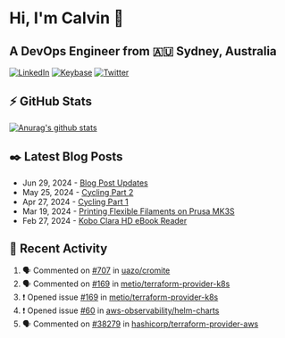 # Hi, I'm Calvin 🍭
## A DevOps Engineer from 🇦🇺 Sydney, Australia</h3>

[![LinkedIn](https://img.shields.io/badge/-c–bui-0077B5?style=flat-square&labelColor=0077B5&logo=LinkedIn&logoColor=white)](https://www.linkedin.com/in/c-bui/)
[![Keybase](https://img.shields.io/badge/-calvinbui-ff6f21?style=flat-square&labelColor=ff6f21&logo=Keybase&logoColor=white)](https://keybase.io/calvinbui)
[![Twitter](https://img.shields.io/badge/-ASAPCalvin-1DA1F2?style=flat-square&labelColor=1DA1F2&logo=Twitter&logoColor=white)](https://twitter.com/ASAPCalvin)

<!-- https://github.com/rishavanand/github-profilinator -->
## ⚡ GitHub Stats
[![Anurag's github stats](https://github-readme-stats.vercel.app/api?username=calvinbui&count_private=true&hide_title=true)](https://github.com/anuraghazra/github-readme-stats)

<!-- https://github.com/gautamkrishnar/blog-post-workflow -->
## ✒️ Latest Blog Posts

<!-- BLOG-POST-LIST:START -->
- Jun 29, 2024 - [Blog Post Updates](https://calvin.me/blog-post-updates)
- May 25, 2024 - [Cycling Part 2](https://calvin.me/cycling-part-2)
- Apr 27, 2024 - [Cycling Part 1](https://calvin.me/cycling-part-1)
- Mar 19, 2024 - [Printing Flexible Filaments on Prusa MK3S](https://calvin.me/printing-flexible-filaments-on-prusa-mk3s)
- Feb 27, 2024 - [Kobo Clara HD eBook Reader](https://calvin.me/kobo-clara-hd-ebook-reader)

<!-- BLOG-POST-LIST:END -->

## 🏃‍ Recent Activity

<!--START_SECTION:activity-->
1. 🗣 Commented on [#707](https://github.com/uazo/cromite/issues/707#issuecomment-2254863042) in [uazo/cromite](https://github.com/uazo/cromite)
2. 🗣 Commented on [#169](https://github.com/metio/terraform-provider-k8s/issues/169#issuecomment-2235015147) in [metio/terraform-provider-k8s](https://github.com/metio/terraform-provider-k8s)
3. ❗ Opened issue [#169](https://github.com/metio/terraform-provider-k8s/issues/169) in [metio/terraform-provider-k8s](https://github.com/metio/terraform-provider-k8s)
4. ❗ Opened issue [#60](https://github.com/aws-observability/helm-charts/issues/60) in [aws-observability/helm-charts](https://github.com/aws-observability/helm-charts)
5. 🗣 Commented on [#38279](https://github.com/hashicorp/terraform-provider-aws/issues/38279#issuecomment-2212833856) in [hashicorp/terraform-provider-aws](https://github.com/hashicorp/terraform-provider-aws)
<!--END_SECTION:activity-->
